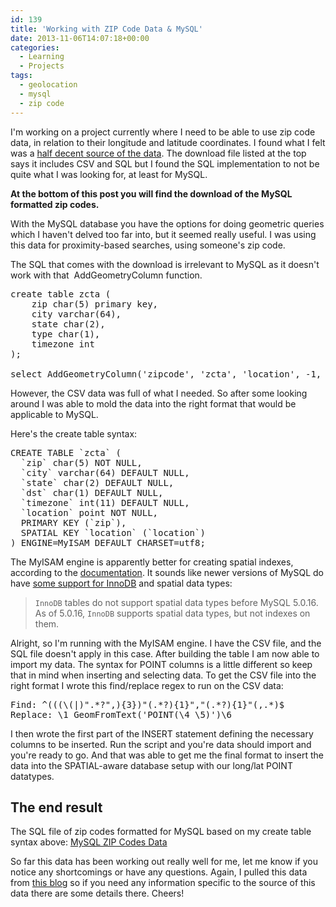 ```yaml
---
id: 139
title: 'Working with ZIP Code Data & MySQL'
date: 2013-11-06T14:07:18+00:00
categories:
  - Learning
  - Projects
tags:
  - geolocation
  - mysql
  - zip code
---
```

I'm working on a project currently where I need to be able to use zip code data, in relation to their longitude and latitude coordinates. I found what I felt was a <a title="Zip Code Data Download" href="http://www.boutell.com/zipcodes/" target="_blank">half decent source of the data</a>. The download file listed at the top says it includes CSV and SQL but I found the SQL implementation to not be quite what I was looking for, at least for MySQL.

**At the bottom of this post you will find the download of the MySQL formatted zip codes.**

With the MySQL database you have the options for doing geometric queries which I haven't delved too far into, but it seemed really useful. I was using this data for proximity-based searches, using someone's zip code.

The SQL that comes with the download is irrelevant to MySQL as it doesn't work with that  <span class="lang:default decode:true  crayon-inline">AddGeometryColumn</span> function.

<pre class="lang:mysql decode:true">create table zcta (
    zip char(5) primary key,
    city varchar(64),
    state char(2),
    type char(1),
    timezone int
);

select AddGeometryColumn('zipcode', 'zcta', 'location', -1, 'POINT', 2);</pre>

However, the CSV data was full of what I needed. So after some looking around I was able to mold the data into the right format that would be applicable to MySQL.

Here's the create table syntax:

<pre class="lang:mysql decode:true">CREATE TABLE `zcta` (
  `zip` char(5) NOT NULL,
  `city` varchar(64) DEFAULT NULL,
  `state` char(2) DEFAULT NULL,
  `dst` char(1) DEFAULT NULL,
  `timezone` int(11) DEFAULT NULL,
  `location` point NOT NULL,
  PRIMARY KEY (`zip`),
  SPATIAL KEY `location` (`location`)
) ENGINE=MyISAM DEFAULT CHARSET=utf8;</pre>

The MyISAM engine is apparently better for creating spatial indexes, according to the <a title="MySQL Documentation - Creating Spatial Indexes" href="http://dev.mysql.com/doc/refman/5.1/en/creating-spatial-indexes.html" target="_blank">documentation</a>. It sounds like newer versions of MySQL do have <a title="Restrictions of InnoDB" href="http://dev.mysql.com/doc/refman/5.0/en/innodb-restrictions.html#idm47194372455840" target="_blank">some support for InnoDB</a> and spatial data types:

> `InnoDB` tables do not support spatial data types before MySQL 5.0.16. As of 5.0.16, `InnoDB` supports spatial data types, but not indexes on them.

Alright, so I'm running with the MyISAM engine. I have the CSV file, and the SQL file doesn't apply in this case. After building the table I am now able to import my data. The syntax for POINT columns is a little different so keep that in mind when inserting and selecting data. To get the CSV file into the right format I wrote this find/replace regex to run on the CSV data:

<pre class="lang:default decode:true">Find: ^(((\(|)".*?",){3})"(.*?){1}","(.*?){1}"(,.*)$
Replace: \1 GeomFromText('POINT(\4 \5)')\6</pre>

I then wrote the first part of the INSERT statement defining the necessary columns to be inserted. Run the script and you're data should import and you're ready to go. And that was able to get me the final format to insert the data into the SPATIAL-aware database setup with our long/lat POINT datatypes.

## The end result

The SQL file of zip codes formatted for MySQL based on my create table syntax above:
[MySQL ZIP Codes Data](/wordpress/2013/11/zipcode.sql_.zip)

So far this data has been working out really well for me, let me know if you notice any shortcomings or have any questions. Again, I pulled this data from <a href="http://www.boutell.com/zipcodes/" target="_blank">this blog</a> so if you need any information specific to the source of this data there are some details there. Cheers!